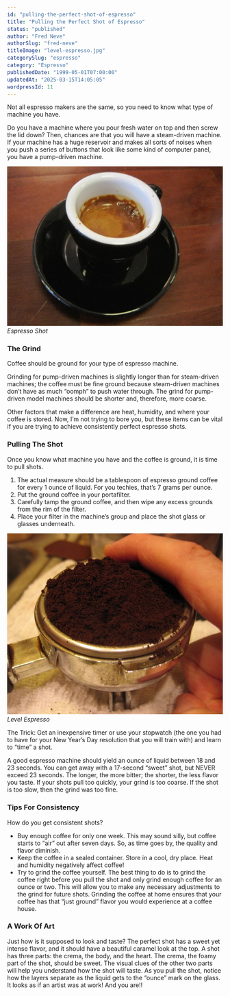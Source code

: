 ```yaml
---
id: "pulling-the-perfect-shot-of-espresso"
title: "Pulling the Perfect Shot of Espresso"
status: "published"
author: "Fred Neve"
authorSlug: "fred-neve"
titleImage: "level-espresso.jpg"
categorySlug: "espresso"
category: "Espresso"
publishedDate: "1999-05-01T07:00:00"
updatedAt: "2025-03-15T14:05:05"
wordpressId: 11
---
```


Not all espresso makers are the same, so you need to know what type of machine you have.

Do you have a machine where you pour fresh water on top and then screw the lid down? Then, chances are that you will have a steam-driven machine. If your machine has a huge reservoir and makes all sorts of noises when you push a series of buttons that look like some kind of computer panel, you have a pump-driven machine.

![espresso shot](espresso-shot1.jpg)  
*Espresso Shot*

### The Grind

Coffee should be ground for your type of espresso machine.

Grinding for pump-driven machines is slightly longer than for steam-driven machines; the coffee must be fine ground because steam-driven machines don’t have as much “oomph” to push water through. The grind for pump-driven model machines should be shorter and, therefore, more coarse.

Other factors that make a difference are heat, humidity, and where your coffee is stored. Now, I’m not trying to bore you, but these items can be vital if you are trying to achieve consistently perfect espresso shots.

### Pulling The Shot

Once you know what machine you have and the coffee is ground, it is time to pull shots.

1.  The actual measure should be a tablespoon of espresso ground coffee for every 1 ounce of liquid. For you techies, that’s 7 grams per ounce.
2.  Put the ground coffee in your portafilter.
3.  Carefully tamp the ground coffee, and then wipe any excess grounds from the rim of the filter.
4.  Place your filter in the machine’s group and place the shot glass or glasses underneath.

![level espresso](level-espresso.jpg)  
*Level Espresso*

The Trick: Get an inexpensive timer or use your stopwatch (the one you had to have for your New Year’s Day resolution that you will train with) and learn to “time” a shot.

A good espresso machine should yield an ounce of liquid between 18 and 23 seconds. You can get away with a 17-second “sweet” shot, but NEVER exceed 23 seconds. The longer, the more bitter; the shorter, the less flavor you taste. If your shots pull too quickly, your grind is too coarse. If the shot is too slow, then the grind was too fine.

### Tips For Consistency

How do you get consistent shots?

-   Buy enough coffee for only one week. This may sound silly, but coffee starts to “air” out after seven days. So, as time goes by, the quality and flavor diminish.
-   Keep the coffee in a sealed container. Store in a cool, dry place. Heat and humidity negatively affect coffee!
-   Try to grind the coffee yourself. The best thing to do is to grind the coffee right before you pull the shot and only grind enough coffee for an ounce or two. This will allow you to make any necessary adjustments to the grind for future shots. Grinding the coffee at home ensures that your coffee has that “just ground” flavor you would experience at a coffee house.

### A Work Of Art

Just how is it supposed to look and taste? The perfect shot has a sweet yet intense flavor, and it should have a beautiful caramel look at the top. A shot has three parts: the crema, the body, and the heart. The crema, the foamy part of the shot, should be sweet. The visual clues of the other two parts will help you understand how the shot will taste. As you pull the shot, notice how the layers separate as the liquid gets to the “ounce” mark on the glass. It looks as if an artist was at work! And you are!!